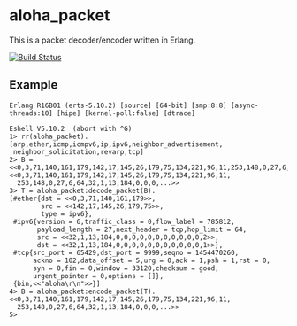 aloha_packet
============

This is a packet decoder/encoder written in Erlang.

[![Build Status](https://travis-ci.org/yamt/aloha_packet.png?branch=master)](https://travis-ci.org/yamt/aloha_packet)

Example
-------

    Erlang R16B01 (erts-5.10.2) [source] [64-bit] [smp:8:8] [async-threads:10] [hipe] [kernel-poll:false] [dtrace]

    Eshell V5.10.2  (abort with ^G)
    1> rr(aloha_packet).
    [arp,ether,icmp,icmpv6,ip,ipv6,neighbor_advertisement,
     neighbor_solicitation,revarp,tcp]
    2> B = <<0,3,71,140,161,179,142,17,145,26,179,75,134,221,96,11,253,148,0,27,6,64,32,1,13,184,0,0,0,0,0,0,0,0,0,0,0,2,32,1,13,184,0,0,0,0,0,0,0,0,0,0,0,1,255,149,39,15,86,177,116,116,0,0,0,102,80,24,129,96,164,221,0,0,97,108,111,104,97,13,10>>.
    <<0,3,71,140,161,179,142,17,145,26,179,75,134,221,96,11,
      253,148,0,27,6,64,32,1,13,184,0,0,0,...>>
    3> T = aloha_packet:decode_packet(B).
    [#ether{dst = <<0,3,71,140,161,179>>,
            src = <<142,17,145,26,179,75>>,
            type = ipv6},
     #ipv6{version = 6,traffic_class = 0,flow_label = 785812,
           payload_length = 27,next_header = tcp,hop_limit = 64,
           src = <<32,1,13,184,0,0,0,0,0,0,0,0,0,0,0,2>>,
           dst = <<32,1,13,184,0,0,0,0,0,0,0,0,0,0,0,1>>},
     #tcp{src_port = 65429,dst_port = 9999,seqno = 1454470260,
          ackno = 102,data_offset = 5,urg = 0,ack = 1,psh = 1,rst = 0,
          syn = 0,fin = 0,window = 33120,checksum = good,
          urgent_pointer = 0,options = []},
     {bin,<<"aloha\r\n">>}]
    4> B = aloha_packet:encode_packet(T).
    <<0,3,71,140,161,179,142,17,145,26,179,75,134,221,96,11,
      253,148,0,27,6,64,32,1,13,184,0,0,0,...>>
    5> 
